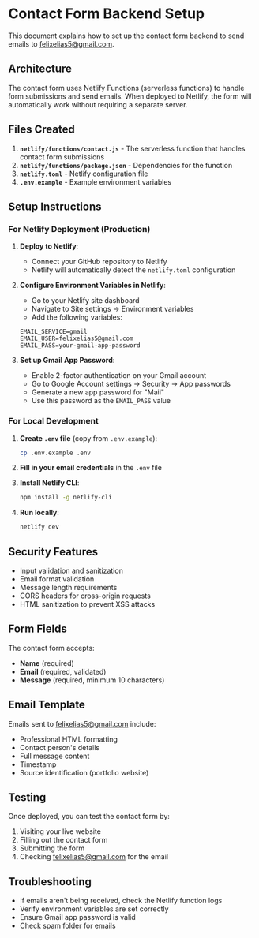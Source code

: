 # Contact Form Backend Setup

This document explains how to set up the contact form backend to send emails to felixelias5@gmail.com.

## Architecture

The contact form uses Netlify Functions (serverless functions) to handle form submissions and send emails. When deployed to Netlify, the form will automatically work without requiring a separate server.

## Files Created

1. **`netlify/functions/contact.js`** - The serverless function that handles contact form submissions
2. **`netlify/functions/package.json`** - Dependencies for the function
3. **`netlify.toml`** - Netlify configuration file
4. **`.env.example`** - Example environment variables

## Setup Instructions

### For Netlify Deployment (Production)

1. **Deploy to Netlify**:
   - Connect your GitHub repository to Netlify
   - Netlify will automatically detect the `netlify.toml` configuration

2. **Configure Environment Variables in Netlify**:
   - Go to your Netlify site dashboard
   - Navigate to Site settings → Environment variables
   - Add the following variables:

   ```
   EMAIL_SERVICE=gmail
   EMAIL_USER=felixelias5@gmail.com
   EMAIL_PASS=your-gmail-app-password
   ```

3. **Set up Gmail App Password**:
   - Enable 2-factor authentication on your Gmail account
   - Go to Google Account settings → Security → App passwords
   - Generate a new app password for "Mail"
   - Use this password as the `EMAIL_PASS` value

### For Local Development

1. **Create `.env` file** (copy from `.env.example`):
   ```bash
   cp .env.example .env
   ```

2. **Fill in your email credentials** in the `.env` file

3. **Install Netlify CLI**:
   ```bash
   npm install -g netlify-cli
   ```

4. **Run locally**:
   ```bash
   netlify dev
   ```

## Security Features

- Input validation and sanitization
- Email format validation
- Message length requirements
- CORS headers for cross-origin requests
- HTML sanitization to prevent XSS attacks

## Form Fields

The contact form accepts:
- **Name** (required)
- **Email** (required, validated)
- **Message** (required, minimum 10 characters)

## Email Template

Emails sent to felixelias5@gmail.com include:
- Professional HTML formatting
- Contact person's details
- Full message content
- Timestamp
- Source identification (portfolio website)

## Testing

Once deployed, you can test the contact form by:
1. Visiting your live website
2. Filling out the contact form
3. Submitting the form
4. Checking felixelias5@gmail.com for the email

## Troubleshooting

- If emails aren't being received, check the Netlify function logs
- Verify environment variables are set correctly
- Ensure Gmail app password is valid
- Check spam folder for emails